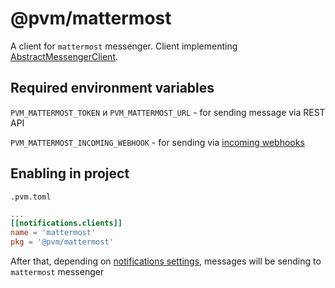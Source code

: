 # @pvm/mattermost

A client for  `mattermost` messenger. Client implementing [AbstractMessengerClient](api/classes/pvm_notifications.AbstractMessengerClient.md).

## Required environment variables

`PVM_MATTERMOST_TOKEN` и `PVM_MATTERMOST_URL` - for sending message via REST API

`PVM_MATTERMOST_INCOMING_WEBHOOK` - for sending via [incoming webhooks](https://docs.mattermost.com/developer/webhooks-incoming.html)

## Enabling in project

`.pvm.toml`
```toml
...
[[notifications.clients]]
name = 'mattermost'
pkg = '@pvm/mattermost'
```
After that, depending on [notifications settings](api/interfaces/pvm_core.Config.md#notifications), messages will be sending to `mattermost` messenger